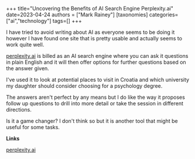+++
title="Uncovering the Benefits of AI Search Engine Perplexity.ai"
date=2023-04-24
authors = ["Mark Rainey"]
[taxonomies]
categories=["ai","technology"]
tags=[]
+++

I have tried to avoid writing about AI as everyone seems to be doing it however I have found one site that is pretty usable and actually seems to work quite well.

<!-- more -->

[perplexity.ai](https://www.perplexity.ai/) is billed as an AI search engine where you can ask it questions in plain English and it will then offer options for further questions based on the answer given.

I've used it to look at potential places to visit in Croatia and which university my daughter should consider choosing for a psychology degree.

The answers aren't perfect by any means but I do like the way it proposes follow up questions to drill into more detail or take the session in different directions.

Is it a game changer? I don't think so but it is another tool that might be useful for some tasks.

__Links__

[perplexity.ai](https://www.perplexity.ai/)
